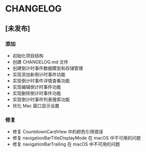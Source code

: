 # CHANGELOG

## [未发布]

### 添加

- 初始化项目结构
- 创建 CHANGELOG.md 文件
- 创建倒计时事件数据模型和存储管理
- 实现添加新倒计时事件功能
- 实现倒计时事件详情查看功能
- 实现编辑倒计时事件功能
- 实现删除倒计时事件功能
- 实现倒计时事件列表搜索功能
- 优化 Mac 窗口显示设置

### 修复

- 修复 CountdownCardView 中的颜色引用错误
- 修复 navigationBarTitleDisplayMode 在 macOS 中不可用的问题
- 修复 navigationBarTrailing 在 macOS 中不可用的问题
